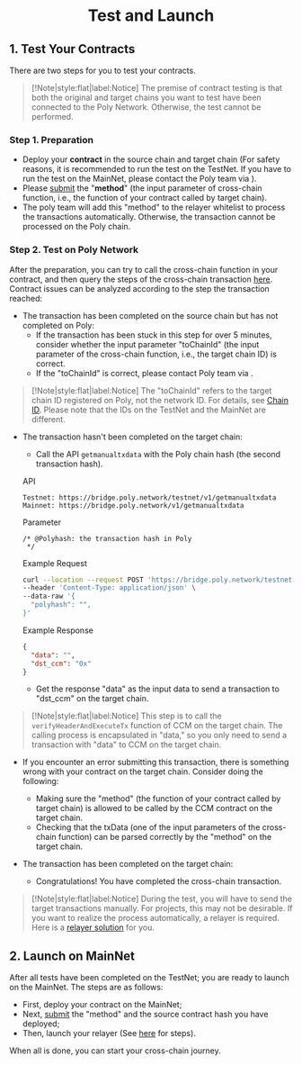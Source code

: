 <h1 align="center">Test and Launch</h1>


## 1. Test Your Contracts

There are two steps for you to test your contracts.

> [!Note|style:flat|label:Notice]
> The premise of contract testing is that both the original and target chains you want to test have been connected to the Poly Network. Otherwise, the test cannot be performed.

### Step 1. Preparation

- Deploy your **contract** in the source chain and target chain (For safety reasons, it is recommended to run the test on the TestNet. If you have to run the test on the MainNet, please contact the Poly team via <a class="fab fa-discord" href= "https://discord.com/invite/y6MuEnq"></a>).
- Please [submit](https://docs.google.com/forms/d/e/1FAIpQLSc7jYVZQVWtLRG8ERLkzH7RWSxfrNaJel3s5qwsvV7XbVWPtg/viewform) the "**method**" (the input parameter of cross-chain function, i.e., the function of your contract called by target chain).
- The poly team will add this "method" to the relayer whitelist to process the transactions automatically. Otherwise, the transaction cannot be processed on the Poly chain.

### Step 2. Test on Poly Network
After the preparation, you can try to call the cross-chain function in your contract, and then query the steps of the cross-chain transaction [here]( https://explorer.poly.network/testnet).
Contract issues can be analyzed according to the step the transaction reached:

- The transaction has been completed on the source chain but has not completed on Poly:
  - If the transaction has been stuck in this step for over 5 minutes, consider whether the input parameter "toChainId" (the input parameter of the cross-chain function, i.e., the target chain ID) is correct.
  - If the "toChainId" is correct, please contact Poly team via <a class="fab fa-discord" href= "https://discord.com/invite/y6MuEnq"></a>.

> [!Note|style:flat|label:Notice]
> The "toChainId" refers to the target chain ID registered on Poly, not the network ID.
> For details, see [Chain ID](../../Core_Smart_Contract/Chain_ID/Chain_ID.md).
> Please note that the IDs on the TestNet and the MainNet are different.

- The transaction hasn't been completed on the target chain:
  - Call the API `getmanualtxdata` with the Poly chain hash (the second transaction hash).

  API
    ```
    Testnet: https://bridge.poly.network/testnet/v1/getmanualtxdata
    Mainnet: https://bridge.poly.network/v1/getmanualtxdata
    ```
  Parameter
  ```
  /* @Polyhash: the transaction hash in Poly
   */
  ```
  Example Request
    ```bash
  curl --location --request POST 'https://bridge.poly.network/testnet/v1/getmanualtxdata' \
  --header 'Content-Type: application/json' \
  --data-raw '{
      "polyhash": "",
  }'
  ```

  Example Response
  ```json
  {
    "data": "",
    "dst_ccm": "0x"
  }
  ```
  - Get the response "data" as the input data to send a transaction to "dst_ccm" on the target chain.


> [!Note|style:flat|label:Notice]
> This step is to call the `verifyHeaderAndExecuteTx` function of CCM on the target chain.
> The calling process is encapsulated in "data," so you only need to send a transaction with "data" to CCM on the target chain.


- If you encounter an error submitting this transaction, there is something wrong with your contract on the target chain. Consider doing the following:
  - Making sure the "method" (the function of your contract called by target chain) is allowed to be called by the CCM contract on the target chain.
  - Checking that the txData (one of the input parameters of the cross-chain function) can be parsed correctly by the "method" on the target chain.


- The transaction has been completed on the target chain:
  - Congratulations! You have completed the cross-chain transaction.

> [!Note|style:flat|label:Notice]
> During the test, you will have to send the target transactions manually. For projects, this may not be desirable. If you want to realize the process automatically, a relayer is required. Here is a [relayer solution](../../new_chain/relayer/relayer.md) for you.

## 2. Launch on MainNet
After all tests have been completed on the TestNet; you are ready to launch on the MainNet.
The steps are as follows:

- First, deploy your contract on the MainNet;
- Next, [submit](https://docs.google.com/forms/d/e/1FAIpQLSe0Za4V9vaCUbrJG8qgYrjHbLQ8Kk_APQ1jURGpUAPm0MT7JQ/viewform) the "method" and the source contract hash you have deployed;
- Then, launch your relayer (See [here](../../new_chain/launch_and_test/launch.md) for steps).

When all is done, you can start your cross-chain journey.